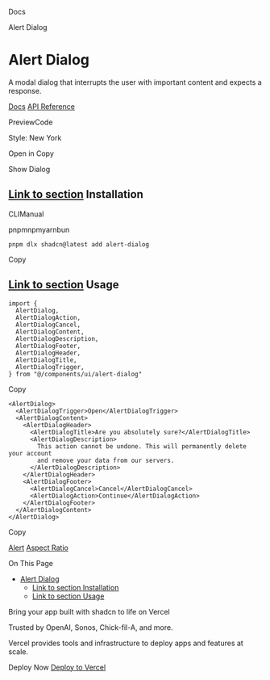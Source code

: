 Docs

Alert Dialog

# Alert Dialog

A modal dialog that interrupts the user with important content and expects a response.

[Docs](https://www.radix-ui.com/docs/primitives/components/alert-dialog) [API Reference](https://www.radix-ui.com/docs/primitives/components/alert-dialog#api-reference)

PreviewCode

Style: New York

Open in Copy

Show Dialog

## [Link to section](\#installation) Installation

CLIManual

pnpmnpmyarnbun

```relative font-mono text-sm leading-none
pnpm dlx shadcn@latest add alert-dialog

```

Copy

## [Link to section](\#usage) Usage

```relative rounded bg-muted px-[0.3rem] py-[0.2rem] font-mono text-sm
import {
  AlertDialog,
  AlertDialogAction,
  AlertDialogCancel,
  AlertDialogContent,
  AlertDialogDescription,
  AlertDialogFooter,
  AlertDialogHeader,
  AlertDialogTitle,
  AlertDialogTrigger,
} from "@/components/ui/alert-dialog"
```

Copy

```relative rounded bg-muted px-[0.3rem] py-[0.2rem] font-mono text-sm
<AlertDialog>
  <AlertDialogTrigger>Open</AlertDialogTrigger>
  <AlertDialogContent>
    <AlertDialogHeader>
      <AlertDialogTitle>Are you absolutely sure?</AlertDialogTitle>
      <AlertDialogDescription>
        This action cannot be undone. This will permanently delete your account
        and remove your data from our servers.
      </AlertDialogDescription>
    </AlertDialogHeader>
    <AlertDialogFooter>
      <AlertDialogCancel>Cancel</AlertDialogCancel>
      <AlertDialogAction>Continue</AlertDialogAction>
    </AlertDialogFooter>
  </AlertDialogContent>
</AlertDialog>
```

Copy

[Alert](/docs/components/alert) [Aspect Ratio](/docs/components/aspect-ratio)

On This Page

- [Alert Dialog](#alert-dialog)
  - [Link to section Installation](#link-to-section-installation)
  - [Link to section Usage](#link-to-section-usage)

Bring your app built with shadcn to life on Vercel

Trusted by OpenAI, Sonos, Chick-fil-A, and more.

Vercel provides tools and infrastructure to deploy apps and features at scale.

Deploy Now [Deploy to Vercel](https://vercel.com/new?utm_source=shadcn_site&utm_medium=web&utm_campaign=docs_cta_deploy_now_callout)